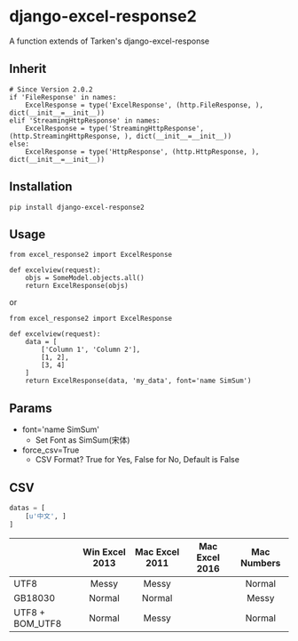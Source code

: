 # django-excel-response2
A function extends of Tarken's django-excel-response

## Inherit

    # Since Version 2.0.2
    if 'FileResponse' in names:
        ExcelResponse = type('ExcelResponse', (http.FileResponse, ), dict(__init__=__init__))
    elif 'StreamingHttpResponse' in names:
        ExcelResponse = type('StreamingHttpResponse', (http.StreamingHttpResponse, ), dict(__init__=__init__))
    else:
        ExcelResponse = type('HttpResponse', (http.HttpResponse, ), dict(__init__=__init__))


## Installation

    pip install django-excel-response2


## Usage

    from excel_response2 import ExcelResponse

    def excelview(request):
        objs = SomeModel.objects.all()
        return ExcelResponse(objs)


or

    from excel_response2 import ExcelResponse

    def excelview(request):
        data = [
            ['Column 1', 'Column 2'],
            [1, 2],
            [3, 4]
        ]
        return ExcelResponse(data, 'my_data', font='name SimSum')


## Params

  * font='name SimSum'
    * Set Font as SimSum(宋体)
  * force_csv=True
    * CSV Format? True for Yes, False for No, Default is False


## CSV

  ```python
  datas = [
      [u'中文', ]
  ]
  ```

|                 | Win Excel 2013 | Mac Excel 2011 | Mac Excel 2016 | Mac Numbers |
| --------------- | :------------: | :------------: | :------------: | :---------: |
| UTF8            | Messy          | Messy          |                | Normal      |
| GB18030         | Normal         | Normal         |                | Messy       |
| UTF8 + BOM_UTF8 | Normal         | Messy          |                | Normal      |
